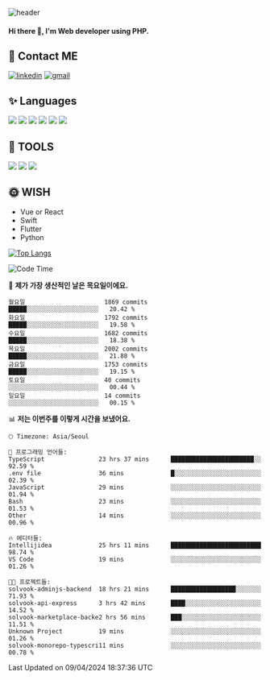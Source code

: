 ![header](https://capsule-render.vercel.app/api?type=waving&color=auto&height=300&section=header&text=Elin&fontSize=90&animation=twinkling)

#### Hi there 👋, I'm <b>Web developer</b> using PHP. ####

<!--
- 🔭 I’m currently working on Uniwill
- 🌱 I’m currently learning Vue or React or Python.
-->

<!---#### I am PHP developer --->

## 💌 Contact ME ###
[<img src='https://img.shields.io/badge/-EunjiKo-%230A66C2?style=flat-square&logo=LinkedIn&logoColor=white' alt='linkedin'>](https://www.linkedin.com/in/https://www.linkedin.com/in/eunji-ko-00a907164//)  [<img src='https://img.shields.io/badge/-einee214%40gmail.com-%23EA4335?style=flat-square&logo=Gmail&logoColor=white' alt='gmail'>](einee214@gmail.com)  


## ✨ Languages
<img src='https://img.shields.io/badge/-PHP-%23777BB4?style=for-the-badge&logo=PHP&logoColor=white'> <img src='https://img.shields.io/badge/-Laravel-%23FF2D20?style=for-the-badge&logo=Laravel&logoColor=white'> <img src='https://img.shields.io/badge/Jquery-%230769AD?style=for-the-badge&logo=Jquery&logoColor=white'> <img src='https://img.shields.io/badge/CSS3-%231572B6?style=for-the-badge&logo=CSS3&logoColor=white'> <img src='https://img.shields.io/badge/Bootstrap-%237952B3?style=for-the-badge&logo=Bootstrap&logoColor=white' > <img src='https://img.shields.io/badge/MySQL-%234479A1?style=for-the-badge&logo=MySQL&logoColor=white' >

## 🌷 TOOLS
<img src='https://img.shields.io/badge/PHPSTORM-%23000000?style=for-the-badge&logo=PhpStorm&logoColor=white' > <img src='https://img.shields.io/badge/GitLab-%23FCA121?style=for-the-badge&logo=GitLab&logoColor=white' > <img src='https://img.shields.io/badge/GitHub-%23181717?style=for-the-badge&logo=GitHub&logoColor=white'>


## 🌞 WISH
- Vue or React
- Swift
- Flutter
- Python


[![Top Langs](https://github-readme-stats.vercel.app/api/top-langs/?username=ein214&layout=compact)](https://github.com/anuraghazra/github-readme-stats)

<!--START_SECTION:waka-->
![Code Time](http://img.shields.io/badge/Code%20Time-3%2C390%20hrs%2055%20mins-blue)

📅 **제가 가장 생산적인 날은 목요일이에요.** 

```text
월요일                      1869 commits        █████░░░░░░░░░░░░░░░░░░░░   20.42 % 
화요일                      1792 commits        █████░░░░░░░░░░░░░░░░░░░░   19.58 % 
수요일                      1682 commits        █████░░░░░░░░░░░░░░░░░░░░   18.38 % 
목요일                      2002 commits        █████░░░░░░░░░░░░░░░░░░░░   21.88 % 
금요일                      1753 commits        █████░░░░░░░░░░░░░░░░░░░░   19.15 % 
토요일                      40 commits          ░░░░░░░░░░░░░░░░░░░░░░░░░   00.44 % 
일요일                      14 commits          ░░░░░░░░░░░░░░░░░░░░░░░░░   00.15 % 
```


📊 **저는 이번주를 이렇게 시간을 보냈어요.** 

```text
🕑︎ Timezone: Asia/Seoul

💬 프로그래밍 언어들: 
TypeScript               23 hrs 37 mins      ███████████████████████░░   92.59 % 
.env file                36 mins             █░░░░░░░░░░░░░░░░░░░░░░░░   02.39 % 
JavaScript               29 mins             ░░░░░░░░░░░░░░░░░░░░░░░░░   01.94 % 
Bash                     23 mins             ░░░░░░░░░░░░░░░░░░░░░░░░░   01.53 % 
Other                    14 mins             ░░░░░░░░░░░░░░░░░░░░░░░░░   00.96 % 

🔥 에디터들: 
Intellijidea             25 hrs 11 mins      █████████████████████████   98.74 % 
VS Code                  19 mins             ░░░░░░░░░░░░░░░░░░░░░░░░░   01.26 % 

🐱‍💻 프로젝트들: 
solvook-adminjs-backend  18 hrs 21 mins      ██████████████████░░░░░░░   71.93 % 
solvook-api-express      3 hrs 42 mins       ████░░░░░░░░░░░░░░░░░░░░░   14.52 % 
solvook-marketplace-backe2 hrs 56 mins       ███░░░░░░░░░░░░░░░░░░░░░░   11.51 % 
Unknown Project          19 mins             ░░░░░░░░░░░░░░░░░░░░░░░░░   01.26 % 
solvook-monorepo-typescri11 mins             ░░░░░░░░░░░░░░░░░░░░░░░░░   00.78 % 
```


 Last Updated on 09/04/2024 18:37:36 UTC
<!--END_SECTION:waka-->

<!---![GitHub stats](https://github-readme-stats.vercel.app/api?username=ein214&show_icons=true&theme=dracula)  --->



